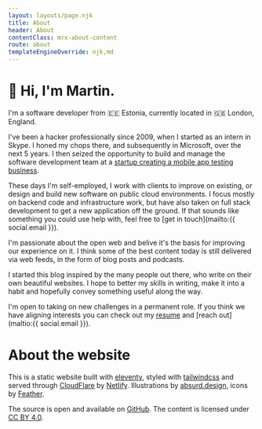 ```yaml
---
layout: layouts/page.njk
title: About
header: About
contentClass: mrx-about-content
route: about
templateEngineOverride: njk,md
---
```


# 👋 Hi, I'm Martin.

I'm a software developer from 🇪🇪 Estonia, currently located in 🇬🇧 London, England.

I've been a hacker professionally since 2009, when I started as an intern in Skype.
I honed my chops there, and subsequently in Microsoft, over the next 5 years.
I then seized the opportunity to build and manage the software development team at a
[startup creating a mobile app testing business](https://angel.co/company/testlio).

These days I'm self-employed, I work with clients to improve on existing, or design and build new
software on public cloud environments. I focus mostly on backend code and infrastructure work, but
have also taken on full stack development to get a new application off the ground. If that sounds like
something you could use help with, feel free to [get in touch](mailto:{{ social.email }}).

I'm passionate about the open web and belive it's the basis for improving our experience on it.
I think some of the best content today is still delivered via web feeds, in the form of blog posts
and podcasts.

I started this blog inspired by the many people out there, who write on their own beautiful
websites. I hope to better my skills in writing, make it into a habit and hopefully convey something
useful along the way.

I'm open to taking on new challenges in a permanent role. If you think we have aligning interests
you can check out my [resume](/resume) and [reach out](maltio:{{ social.email }}).

# About the website

This is a static website built with [eleventy](https://www.11ty.io), styled with
[tailwindcss](https://tailwindcss.com) and served through [CloudFlare](https://www.cloudflare.com)
by [Netlify](https://www.netlify.com).
Illustrations by [absurd.design](https://absurd.design), icons by [Feather](https://feathericons.com).

The source is open and available on [GitHub](https://github.com/martinraag/mraag.xyz).
The content is licensed under [CC BY 4.0](https://creativecommons.org/licenses/by/4.0/).
